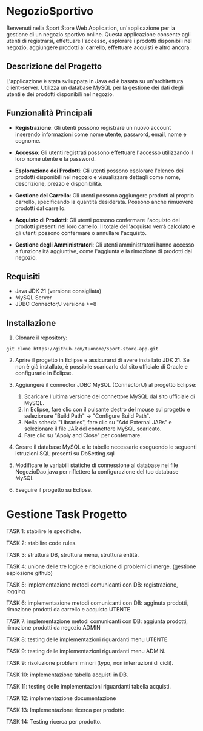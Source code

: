 # NegozioSportivo

Benvenuti nella Sport Store Web Application, un'applicazione per la gestione di un negozio sportivo online. Questa applicazione consente agli utenti di registrarsi, effettuare l'accesso, esplorare i prodotti disponibili nel negozio, aggiungere prodotti al carrello, effettuare acquisti e altro ancora.

## Descrizione del Progetto

L'applicazione è stata sviluppata in Java ed è basata su un'architettura client-server. Utilizza un database MySQL per la gestione dei dati degli utenti e dei prodotti disponibili nel negozio.

## Funzionalità Principali

- **Registrazione**: Gli utenti possono registrare un nuovo account inserendo informazioni come nome utente, password, email, nome e cognome.

- **Accesso**: Gli utenti registrati possono effettuare l'accesso utilizzando il loro nome utente e la password.

- **Esplorazione dei Prodotti**: Gli utenti possono esplorare l'elenco dei prodotti disponibili nel negozio e visualizzare dettagli come nome, descrizione, prezzo e disponibilità.

- **Gestione del Carrello**: Gli utenti possono aggiungere prodotti al proprio carrello, specificando la quantità desiderata. Possono anche rimuovere prodotti dal carrello.

- **Acquisto di Prodotti**: Gli utenti possono confermare l'acquisto dei prodotti presenti nel loro carrello. Il totale dell'acquisto verrà calcolato e gli utenti possono confermare o annullare l'acquisto.

- **Gestione degli Amministratori**: Gli utenti amministratori hanno accesso a funzionalità aggiuntive, come l'aggiunta e la rimozione di prodotti dal negozio.

## Requisiti

- Java JDK 21 (versione consigliata)
- MySQL Server
- JDBC Connector/J versione >=8

## Installazione

1. Clonare il repository:

`git clone https://github.com/tuonome/sport-store-app.git`

2. Aprire il progetto in Eclipse e assicurarsi di avere installato JDK 21. Se non è già installato, è possibile scaricarlo dal sito ufficiale di Oracle e configurarlo in Eclipse.

3. Aggiungere il connector JDBC MySQL (Connector/J) al progetto Eclipse:
   1. Scaricare l'ultima versione del connettore MySQL dal sito ufficiale di MySQL.
   2. In Eclipse, fare clic con il pulsante destro del mouse sul progetto e selezionare "Build Path" -> "Configure Build Path".
   3. Nella scheda "Libraries", fare clic su "Add External JARs" e selezionare il file JAR del connettore MySQL scaricato.
   4. Fare clic su "Apply and Close" per confermare.

4. Creare il database MySQL e le tabelle necessarie eseguendo le seguenti istruzioni SQL presenti su DbSetting.sql

5. Modificare le variabili statiche di connessione al database nel file NegozioDao.java per riflettere la configurazione del tuo database MySQL

6. Eseguire il progetto su Eclipse.

# Gestione Task Progetto

TASK 1: stabilire le specifiche.

TASK 2: stabilire code rules.

TASK 3: struttura DB, struttura menu, struttura entità.

TASK 4: unione delle tre logice e risoluzione di problemi di merge. (gestione esplosione github)

TASK 5: implementazione metodi comunicanti con DB: registrazione, logging

TASK 6: implementazione metodi comunicanti con DB: agginuta prodotti, rimozione prodotti da carrello e acquisto UTENTE

TASK 7: implementazione metodi comunicanti con DB: aggiunta prodotti, rimozione prodotti da negozio ADMIN

TASK 8: testing delle implementazioni riguardanti menu UTENTE.

TASK 9: testing delle implementazioni riguardanti menu ADMIN.

TASK 9: risoluzione problemi minori (typo, non interruzioni di cicli).

TASK 10: implementazione tabella acquisti in DB.

TASK 11: testing delle implementazioni riguardanti tabella acquisti.

TASK 12: implementazione documentazione

TASK 13: Implementazione ricerca per prodotto.

TASK 14: Testing ricerca per prodotto.
